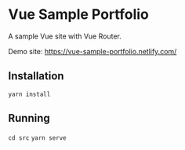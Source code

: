 # Vue Sample Portfolio
A sample Vue site with Vue Router.

Demo site: 
https://vue-sample-portfolio.netlify.com/

## Installation
`yarn install`

## Running
`cd src`
`yarn serve`